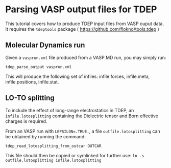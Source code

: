 # Parsing VASP output files for TDEP

This tutorial covers how to produce TDEP input files from VASP ouput data. It requires the `tdeptools` package ( https://github.com/flokno/tools.tdep )

## Molecular Dynamics run

Given a `vasprun.xml` file produced from a VASP MD run, you may simply run:

`tdep_parse_output vasprun.xml`

This will produce the following set of infiles: infile.forces, infile.meta, infile.positions, infile.stat.

## LO-TO splitting

To include the effect of long-range electrostatics in TDEP, an `infile.lotosplitting` containing the Dielectric tensor and Born effective charges is required.

From an VASP run with `LEPSILON=.TRUE.`, a file `outfile.lotosplitting` can be obtained by running the command:

`tdep_read_lotosplitting_from_outcar OUTCAR`

This file should then be copied or symlinked for further use: `ln -s outfile.lotosplitting infile.lotosplitting`

